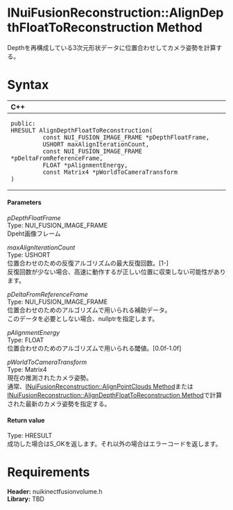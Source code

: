 INuiFusionReconstruction::AlignDepthFloatToReconstruction Method  
================================================================  

Depthを再構成している3次元形状データに位置合わせしてカメラ姿勢を計算する。 <span id="syntaxSection"></span>

Syntax  
======  

<table>
<colgroup>
<col width="100%" />
</colgroup>
<thead>
<tr class="header">
<th align="left">C++</th>
</tr>
</thead>
<tbody>
<tr class="odd">
<td align="left"><pre><code>public:  
HRESULT AlignDepthFloatToReconstruction(  
         const NUI_FUSION_IMAGE_FRAME *pDepthFloatFrame,  
         USHORT maxAlignIterationCount,  
         const NUI_FUSION_IMAGE_FRAME *pDeltaFromReferenceFrame,  
         FLOAT *pAlignmentEnergy,  
         const Matrix4 *pWorldToCameraTransform  
)</code></pre></td>
</tr>
</tbody>
</table>

<span id="ID4EG"></span>
#### Parameters  

*pDepthFloatFrame*    
Type: NUI\_FUSION\_IMAGE\_FRAME  
Dpeht画像フレーム  

*maxAlignIterationCount*    
Type: USHORT  
位置合わせのための反復アルゴリズムの最大反復回数。[1-]  
反復回数が少ない場合、高速に動作するが正しい位置に収束しない可能性があります。  

*pDeltaFromReferenceFrame*    
Type: NUI\_FUSION\_IMAGE\_FRAME  
位置合わせのためのアルゴリズムで用いられる補助データ。  
このデータを必要としない場合、nullptrを指定します。  

*pAlignmentEnergy*    
Type: FLOAT  
位置合わせのためのアルゴリズムで用いられる閾値。[0.0f-1.0f]  

*pWorldToCameraTransform*    
Type: Matrix4  
現在の推測されたカメラ姿勢。  
通常、[INuiFusionReconstruction::AlignPointClouds Method](AlignPointClouds_Method.md)または[INuiFusionReconstruction::AlignDepthFloatToReconstruction Method](AlignDepthFloatToReconstru.md)で計算された最新のカメラ姿勢を指定する。  

<span id="ID4EP"></span>
#### Return value  

Type: HRESULT  
成功した場合はS\_OKを返します。それ以外の場合はエラーコードを返します。  

<span id="requirements"></span>

Requirements  
============  

**Header:** nuikinectfusionvolume.h  
**Library:** TBD  



<!--Please do not edit the data in the comment block below.-->
<!--
TOCTitle : AlignDepthFloatToReconstruction Method
RLTitle : INuiFusionReconstruction::AlignDepthFloatToReconstruction Method
KeywordK : AlignDepthFloatToReconstruction method
KeywordK : INuiFusionReconstruction::AlignDepthFloatToReconstruction method
KeywordF : INuiFusionReconstruction::AlignDepthFloatToReconstruction
KeywordF : AlignDepthFloatToReconstruction
KeywordF : Microsoft.Kinect.nuikinectfusionvolume.INuiFusionReconstruction.AlignDepthFloatToReconstruction(NUI_FUSION_IMAGE_FRAME,USHORT,NUI_FUSION_IMAGE_FRAME,FLOAT,Matrix4)
KeywordA : M:Microsoft.Kinect.nuikinectfusionvolume.INuiFusionReconstruction.AlignDepthFloatToReconstruction(NUI_FUSION_IMAGE_FRAME,USHORT,NUI_FUSION_IMAGE_FRAME,FLOAT,Matrix4)
AssetID : M:Microsoft.Kinect.nuikinectfusionvolume.INuiFusionReconstruction.AlignDepthFloatToReconstruction(NUI_FUSION_IMAGE_FRAME,USHORT,NUI_FUSION_IMAGE_FRAME,FLOAT,Matrix4)
Locale : en-us
CommunityContent : 1
APIType : Managed
APILocation : 
APIName : Microsoft.Kinect.nuikinectfusionvolume.INuiFusionReconstruction::AlignDepthFloatToReconstruction
TargetOS : Windows
TopicType : kbSyntax
DevLang : C++
DocSet : K4Wv2
ProjType : K4Wv2Proj
Technology : Kinect for Windows
Product : Kinect for Windows SDK v2
productversion : 20
-->
